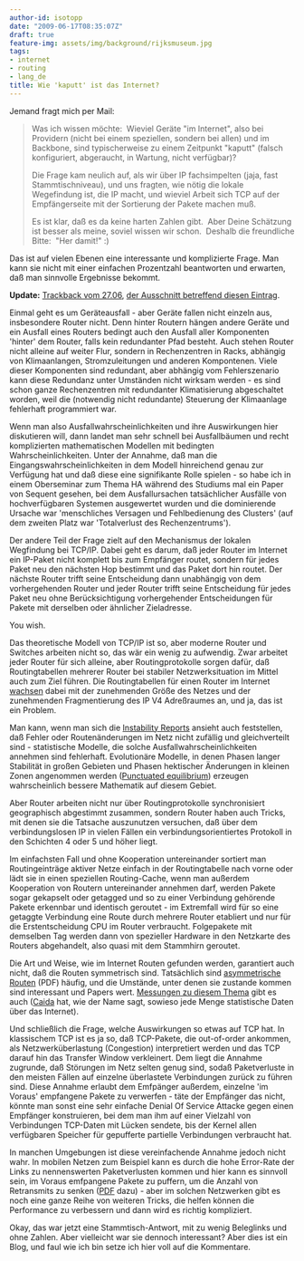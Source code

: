 ```yaml
---
author-id: isotopp
date: "2009-06-17T08:35:07Z"
draft: true
feature-img: assets/img/background/rijksmuseum.jpg
tags:
- internet
- routing
- lang_de
title: Wie 'kaputt' ist das Internet?
---
```

Jemand fragt mich per Mail: <blockquote>Was ich wissen möchte:  Wieviel Geräte "im Internet", also bei Providern (nicht bei einem speziellen, sondern bei allen) und im Backbone, sind typischerweise zu einem Zeitpunkt "kaputt" (falsch konfiguriert, abgeraucht, in Wartung, nicht verfügbar)?

Die Frage kam neulich auf, als wir über IP fachsimpelten (jaja, fast Stammtischniveau), und uns fragten, wie nötig die lokale Wegefindung ist, die IP macht, und wieviel Arbeit sich TCP auf der Empfängerseite mit der Sortierung der Pakete machen muß.

Es ist klar, daß es da keine harten Zahlen gibt.  Aber Deine Schätzung ist besser als meine, soviel wissen wir schon.  Deshalb die freundliche Bitte:  "Her damit!" :)</blockquote> Das ist auf vielen Ebenen eine interessante und komplizierte Frage. Man kann sie nicht mit einer einfachen Prozentzahl beantworten und erwarten, daß man sinnvolle Ergebnisse bekommt.

<b>Update:</b> <a href='http://trackback.fritz.de/podpress_trac/web/1074/0/trb_090627.mp3'>Trackback vom 27.06</a>, <a href="/uploads/isofritz.ogg" title="isofritz.ogg" target="_blank">der Ausschnitt betreffend diesen Eintrag</a>.
<br />

Einmal geht es um Geräteausfall - aber Geräte fallen nicht einzeln aus, insbesondere Router nicht. Denn hinter Routern hängen andere Geräte und ein Ausfall eines Routers bedingt auch den Ausfall aller Komponenten 'hinter' dem Router, falls kein redundanter Pfad besteht. Auch stehen Router nicht alleine auf weiter Flur, sondern in Rechenzentren in Racks, abhängig von Klimaanlangen, Stromzuleitungen und anderen Kompontenen. Viele dieser Komponenten sind redundant, aber abhängig vom Fehlerszenario kann diese Redundanz unter Umständen nicht wirksam werden - es sind schon ganze Rechenzentren mit redundanter Klimatisierung abgeschaltet worden, weil die (notwendig nicht redundante) Steuerung der Klimaanlage fehlerhaft programmiert war.

Wenn man also Ausfallwahrscheinlichkeiten und ihre Auswirkungen hier diskutieren will, dann landet man sehr schnell bei Ausfallbäumen und recht komplizierten mathematischen Modellen mit bedingten Wahrscheinlichkeiten. Unter der Annahme, daß man die Eingangswahrscheinlichkeiten in dem Modell hinreichend genau zur Verfügung hat und daß diese eine signifikante Rolle spielen - so habe ich in einem Oberseminar zum Thema HA während des Studiums mal ein Paper von Sequent gesehen, bei dem Ausfallursachen tatsächlicher Ausfälle von hochverfügbaren Systemen ausgewertet wurden und die dominierende Ursache war 'menschliches Versagen und Fehlbedienung des Clusters' (auf dem zweiten Platz war 'Totalverlust des Rechenzentrums').

Der andere Teil der Frage zielt auf den Mechanismus der lokalen Wegfindung bei TCP/IP. Dabei geht es darum, daß jeder Router im Internet ein IP-Paket nicht komplett bis zum Empfänger routet, sondern für jedes Paket neu den nächsten Hop bestimmt und das Paket dort hin routet. Der nächste Router trifft seine Entscheidung dann unabhängig von dem vorhergehenden Router und jeder Router trifft seine Entscheidung für jedes Paket neu ohne Berücksichtigung vorhergehender Entscheidungen für Pakete mit derselben oder ähnlicher Zieladresse.

You wish.

Das theoretische Modell von TCP/IP ist so, aber moderne Router und Switches arbeiten nicht so, das wär ein wenig zu aufwendig. Zwar arbeitet jeder Router für sich alleine, aber Routingprotokolle sorgen dafür, daß Routingtabellen mehrerer Router bei stabiler Netzwerksituation im Mittel auch zum Ziel führen. Die Routingtabellen für einen Router im Internet <a href='http://bgp.potaroo.net/'>wachsen</a> dabei mit der zunehmenden Größe des Netzes und der zunehmenden Fragmentierung des IP V4 Adreßraumes an, und ja, das ist ein Problem.

Man kann, wenn man sich die <a href='http://bgpupdates.potaroo.net/instability/bgpupd.html'>Instability Reports</a> ansieht auch feststellen, daß Fehler oder Routenänderungen im Netz nicht zufällig und gleichverteilt sind - statistische Modelle, die solche Ausfallwahrscheinlichkeiten annehmen sind fehlerhaft. Evolutionäre Modelle, in denen Phasen langer Stabilität in großen Gebieten und Phasen hektischer Änderungen in kleinen Zonen angenommen werden (<a href='http://en.wikipedia.org/wiki/Punctuated_equilibrium'>Punctuated equilibrium</a>) erzeugen wahrscheinlich bessere Mathematik auf diesem Gebiet.

Aber Router arbeiten nicht nur über Routingprotokolle synchronisiert geographisch abgestimmt zusammen, sondern Router haben auch Tricks, mit denen sie die Tatsache auszunutzen versuchen, daß über dem verbindungslosen IP in vielen Fällen ein verbindungsorientiertes Protokoll in den Schichten 4 oder 5 und höher liegt.

Im einfachsten Fall und ohne Kooperation untereinander sortiert man Routingeinträge aktiver Netze einfach in der Routingtabelle nach vorne oder lädt sie in einen speziellen Routing-Cache, wenn man außerdem Kooperation von Routern untereinander annehmen darf, werden Pakete sogar gekapselt oder getagged und so zu einer Verbindung gehörende Pakete erkennbar und identisch geroutet - im Extremfall wird für so eine getaggte Verbindung eine Route durch mehrere Router etabliert und nur für die Erstentscheidung CPU im Router verbraucht. Folgepakete mit demselben Tag werden dann von spezieller Hardware in den Netzkarte des Routers abgehandelt, also quasi mit dem Stammhirn geroutet.

Die Art und Weise, wie im Internet Routen gefunden werden, garantiert auch nicht, daß die Routen symmetrisch sind. Tatsächlich sind <a href='http://www.cs.ucr.edu/~krish/yhe_gcom05.pdf'>asymmetrische Routen</a> (PDF) häufig, und die Umstände, unter denen sie zustande kommen sind interessant und Papers wert. <a href='http://www.caida.org/research/traffic-analysis/asymmetry/'>Messungen zu diesem Thema</a> gibt es auch (<a href='http://www.caida.org'>Caida</a> hat, wie der Name sagt, sowieso jede Menge statistische Daten über das Internet).

Und schließlich die Frage, welche Auswirkungen so etwas auf TCP hat. In klassischem TCP ist es ja so, daß TCP-Pakete, die out-of-order ankommen, als Netzwerküberlastung (Congestion) interpretiert werden und das TCP darauf hin das Transfer Window verkleinert. Dem liegt die Annahme zugrunde, daß Störungen im Netz selten genug sind, sodaß Paketverluste in den meisten Fällen auf einzelne überlastete Verbindungen zurück zu führen sind. Diese Annahme erlaubt dem Emfpänger außerdem, einzelne 'im Voraus' empfangene Pakete zu verwerfen - täte der Empfänger das nicht, könnte man sonst eine sehr einfache Denial Of Service Attacke gegen einen Empfänger konstruieren, bei dem man ihm auf einer Vielzahl von Verbindungen TCP-Daten mit Lücken sendete, bis der Kernel allen verfügbaren Speicher für gepufferte partielle Verbindungen verbraucht hat.

In manchen Umgebungen ist diese vereinfachende Annahme jedoch nicht wahr. In mobilen Netzen zum Beispiel kann es durch die hohe Error-Rate der Links zu nennenswerten Paketverlusten kommen und hier kann es sinnvoll sein, im Voraus emfpangene Pakete zu puffern, um die Anzahl von Retransmits zu senken (<a href='http://www.iks.inf.ethz.ch/education/ss04/seminar/52.pdf'>PDF</a> dazu) - aber im solchen Netzwerken gibt es noch eine ganze Reihe von weiteren Tricks, die helfen können die Performance zu verbessern und dann wird es richtig kompliziert.

Okay, das war jetzt eine Stammtisch-Antwort, mit zu wenig Beleglinks und ohne Zahlen. Aber vielleicht war sie dennoch interessant? Aber dies ist ein Blog, und faul wie ich bin setze ich hier voll auf die Kommentare.
